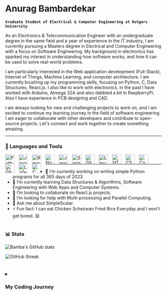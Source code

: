 # Anurag Bambardekar

**`Graduate Student of Electrical & Computer Engineering at Rutgers University`**

As an Electronics & Telecommunication Engineer with an undergraduate degree in the same field and a year of experience in the IT industry, I am currently pursuing a Masters degree in Electrical and Computer Engineering with a focus on Software Engineering. My background in electronics has sparked my interest in understanding how software works, and how it can be used to solve real-world problems.

I am particularly interested in the Web application development (Full-Stack), Internet of Things, Machine Learning, and computer architecture. I am currently brushing up my programming skills, focusing on Python, C, Data Structures, React.js. I also like to work with electronics. In the past I have worked with Arduino, Atmega 32A and also dabbled a bit in RaspberryPi. Also I have experience in PCB designing and CAD.

I am always looking for new and challenging projects to work on, and I am excited to continue my learning journey in the field of software engineering. I am eager to collaborate with other developers and contribute to open-source projects. Let's connect and work together to create something amazing.

---

### 🧰 Languages and Tools

<img align="left" alt="Python" width="30px" style="padding-right:10px;" src="https://cdn.jsdelivr.net/gh/devicons/devicon/icons/python/python-plain.svg" />
<img align="left" alt="JavaScript" width="30px" style="padding-right:10px;" src="https://cdn.jsdelivr.net/gh/devicons/devicon/icons/javascript/javascript-plain.svg" />
<img align="left" alt="React" width="30px" style="padding-right:10px;" src="https://cdn.jsdelivr.net/gh/devicons/devicon/icons/react/react-original.svg" />
<img align="left" alt="NodeJS" width="30px" style="padding-right:10px;" src="https://cdn.jsdelivr.net/gh/devicons/devicon/icons/nodejs/nodejs-original.svg" />
<img align="left" alt="Java" width="30px" style="padding-right:10px;" src="https://cdn.jsdelivr.net/gh/devicons/devicon/icons/java/java-original.svg"/>
<img align="left" alt="Spring" width="30px" style="padding-right:10px;" src="https://cdn.jsdelivr.net/gh/devicons/devicon/icons/spring/spring-original.svg" />
<img align="left" alt="Git" width="30px" style="padding-right:10px;" src="https://cdn.jsdelivr.net/gh/devicons/devicon/icons/git/git-original.svg" />
<img align="left" alt="Linux" width="30px" style="padding-right:10px;" src="https://cdn.jsdelivr.net/gh/devicons/devicon/icons/linux/linux-original.svg" />
<img align="left" alt="HTML" width="30px" style="padding-right:10px;" src="https://cdn.jsdelivr.net/gh/devicons/devicon/icons/html5/html5-plain.svg" />
<img align="left" alt="CSS" width="30px" style="padding-right:10px;" src="https://cdn.jsdelivr.net/gh/devicons/devicon/icons/css3/css3-plain.svg" />
<img align="left" alt="C++" width="30px" style="padding-right:10px;" src="https://cdn.jsdelivr.net/gh/devicons/devicon/icons/cplusplus/cplusplus-line.svg" />
<img align="left" alt="GitHub" width="30px" style="padding-right:10px;" src="https://cdn.jsdelivr.net/gh/devicons/devicon/icons/github/github-original.svg" />
<img align="left" alt="LaTeX" width="30px" style="padding-right:10px;"  src="https://cdn.jsdelivr.net/gh/devicons/devicon/icons/latex/latex-original.svg">
<img align="left" alt="C" width="30px" style="padding-right:10px;"  src="https://cdn.jsdelivr.net/gh/devicons/devicon/icons/c/c-original.svg">
<br />

---

- 🔭 I’m currently working on writing simple Python programs for all 365 days of 2023.
- 🌱 I’m currently learning Data Structures & Algorithms, Software Engineering with Web Apps and Computer Systems.
- 👯 I’m looking to collaborate on React.js projects.
- 🤔 I’m looking for help with Multi-processing and Parallel Computing.
- 💬 Ask me about SimpleScalar.
- ⚡ Fun fact: I can eat Chicken Schezwan Fried Rice Everyday and I won't get bored. 😋

#

### 📊 Stats

![Bamba's GitHub stats](https://github-readme-statistics-one.vercel.app/api?username=AnuragBambardekar&show_icons=true&theme=gruvbox)

![GitHub Streak](https://streak-stats.demolab.com?user=AnuragBambardekar&theme=gruvbox&border_radius=4.5)

#

<details>
<summary><h3> My Coding Journey </h3></summary>
I am a self-taught programmer with a passion for learning and understanding everything about the programming world. I began my journey as an Electronics & Telecommunication Engineer. However, my desire to excel in programming led me to a full-stack software engineering job upon graduation. While working in the IT industry, I took part and lead in several projects which further piqued my curiosity to learn more which is when I decided to pursue a Master's degree in Electrical & Computer Engineering. So, now I am learning all the cool stuff in the electronics + software world and always seek to apply my learnings wherever I can.